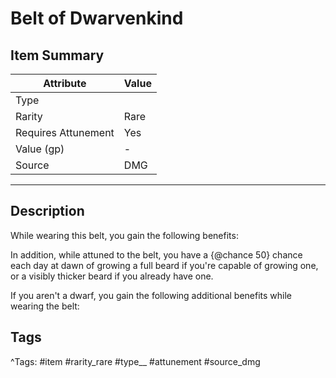 # Belt of Dwarvenkind

## Item Summary

| Attribute            | Value                        |
|----------------------|------------------------------|
| Type                 |   |
| Rarity               | Rare             |
| Requires Attunement  | Yes                |
| Value (gp)           | -    |
| Source               | DMG |

---

## Description

While wearing this belt, you gain the following benefits:

In addition, while attuned to the belt, you have a {@chance 50} chance each day at dawn of growing a full beard if you're capable of growing one, or a visibly thicker beard if you already have one.

If you aren't a dwarf, you gain the following additional benefits while wearing the belt:

## Tags

^Tags: #item #rarity_rare #type__ #attunement #source_dmg